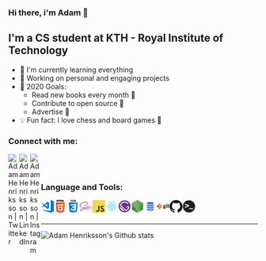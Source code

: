 ### Hi there, i'm Adam 👋

## I'm a CS student at KTH - Royal Institute of Technology

- 🌱 I'm currently learning everything
- 👷 Working on personal and engaging projects
- 🎯 2020 Goals: 
    * Read new books every month 📖
    * Contribute to open source 🐧
    * Advertise 🙌
- 💡 Fun fact: I love chess and board games 🎲

### Connect with me:

[<img align="left" alt="Adam Henriksson | Twitter" width="22px" src="https://cdn.jsdelivr.net/npm/simple-icons@v3/icons/twitter.svg" />][twitter]
[<img align="left" alt="Adam Henriksson | LinkedIn" width="22px" src="https://cdn.jsdelivr.net/npm/simple-icons@v3/icons/linkedin.svg" />][linkedin]
[<img align="left" alt="Adam Henriksson | Instagram" width="22px" src="https://cdn.jsdelivr.net/npm/simple-icons@v3/icons/instagram.svg" />][instagram]

<br />
<br />

### Language and Tools:

<img align="left" alt="Visual Studio Code" width="26px" src="https://raw.githubusercontent.com/github/explore/80688e429a7d4ef2fca1e82350fe8e3517d3494d/topics/visual-studio-code/visual-studio-code.png" />
<img align="left" alt="HTML5" width="26px" src="https://raw.githubusercontent.com/github/explore/80688e429a7d4ef2fca1e82350fe8e3517d3494d/topics/html/html.png" />
<img align="left" alt="CSS3" width="26px" src="https://raw.githubusercontent.com/github/explore/80688e429a7d4ef2fca1e82350fe8e3517d3494d/topics/css/css.png" />
<img align="left" alt="Sass" width="26px" src="https://raw.githubusercontent.com/github/explore/80688e429a7d4ef2fca1e82350fe8e3517d3494d/topics/sass/sass.png" />
<img align="left" alt="JavaScript" width="26px" src="https://raw.githubusercontent.com/github/explore/80688e429a7d4ef2fca1e82350fe8e3517d3494d/topics/javascript/javascript.png" />
<img align="left" alt="React" width="26px" src="https://raw.githubusercontent.com/github/explore/80688e429a7d4ef2fca1e82350fe8e3517d3494d/topics/react/react.png" />
<img align="left" alt="Gatsby" width="26px" src="https://raw.githubusercontent.com/github/explore/e94815998e4e0713912fed477a1f346ec04c3da2/topics/gatsby/gatsby.png" />
<img align="left" alt="Node.js" width="26px" src="https://raw.githubusercontent.com/github/explore/80688e429a7d4ef2fca1e82350fe8e3517d3494d/topics/nodejs/nodejs.png" />
<img align="left" alt="SQL" width="26px" src="https://raw.githubusercontent.com/github/explore/80688e429a7d4ef2fca1e82350fe8e3517d3494d/topics/sql/sql.png" />
<img align="left" alt="Git" width="26px" src="https://raw.githubusercontent.com/github/explore/80688e429a7d4ef2fca1e82350fe8e3517d3494d/topics/git/git.png" />
<img align="left" alt="GitHub" width="26px" src="https://raw.githubusercontent.com/github/explore/78df643247d429f6cc873026c0622819ad797942/topics/github/github.png" />
<img align="left" alt="HTML5" width="26px" src="https://raw.githubusercontent.com/github/explore/80688e429a7d4ef2fca1e82350fe8e3517d3494d/topics/terminal/terminal.png" />

<br />
<br />

---

<img align=left alt="Adam Henriksson's Github stats" src="https://github-readme-stats.vercel.app/api?username=Adamih&show_icons=true&hide_border=true&bg_color=fff" />

[twitter]: https://twitter.com/AdamHenriksson5/
[linkedin]: https://www.linkedin.com/in/adahen/
[instagram]: https://www.instagram.com/adamih/
